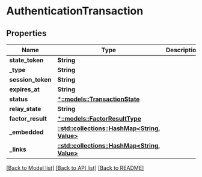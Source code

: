 # AuthenticationTransaction

## Properties
Name | Type | Description | Notes
------------ | ------------- | ------------- | -------------
**state_token** | **String** |  | [optional] 
**_type** | **String** |  | [optional] 
**session_token** | **String** |  | [optional] 
**expires_at** | **String** |  | [optional] 
**status** | [***::models::TransactionState**](TransactionState.md) |  | [optional] 
**relay_state** | **String** |  | [optional] 
**factor_result** | [***::models::FactorResultType**](FactorResultType.md) |  | [optional] 
**_embedded** | [**::std::collections::HashMap<String, Value>**](Value.md) |  | [optional] 
**_links** | [**::std::collections::HashMap<String, Value>**](Value.md) |  | [optional] 

[[Back to Model list]](../README.md#documentation-for-models) [[Back to API list]](../README.md#documentation-for-api-endpoints) [[Back to README]](../README.md)


